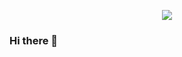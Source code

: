 <p align="center">
  <img src="https://drive.google.com/file/d/1vQY1k99BVAbcSfg2njsMbXEvl5HVVmFX/view?usp=sharing" />
</p>

### Hi there 👋

<!--
**theteladras/theteladras** is a ✨ _special_ ✨ repository because its `README.md` (this file) appears on your GitHub profile.

Here are some ideas to get you started:

- 🔭 I’m currently working on ...
- 🌱 I’m currently learning ...
- 👯 I’m looking to collaborate on ...
- 🤔 I’m looking for help with ...
- 💬 Ask me about ...
- 📫 How to reach me: ...
- 😄 Pronouns: ...
- ⚡ Fun fact: ...
-->
